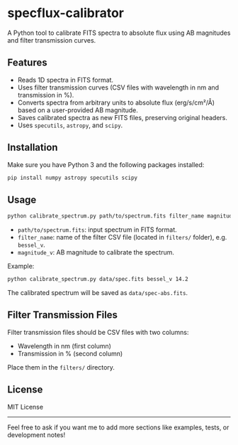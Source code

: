 # specflux-calibrator

A Python tool to calibrate FITS spectra to absolute flux using AB magnitudes and filter transmission curves.

## Features

- Reads 1D spectra in FITS format.
- Uses filter transmission curves (CSV files with wavelength in nm and transmission in %).
- Converts spectra from arbitrary units to absolute flux (erg/s/cm²/Å) based on a user-provided AB magnitude.
- Saves calibrated spectra as new FITS files, preserving original headers.
- Uses `specutils`, `astropy`, and `scipy`.

## Installation

Make sure you have Python 3 and the following packages installed:

```bash
pip install numpy astropy specutils scipy
```

## Usage

```bash
python calibrate_spectrum.py path/to/spectrum.fits filter_name magnitude_v
```

- `path/to/spectrum.fits`: input spectrum in FITS format.
- `filter_name`: name of the filter CSV file (located in `filters/` folder), e.g. `bessel_v`.
- `magnitude_v`: AB magnitude to calibrate the spectrum.

Example:

```bash
python calibrate_spectrum.py data/spec.fits bessel_v 14.2
```

The calibrated spectrum will be saved as `data/spec-abs.fits`.

## Filter Transmission Files

Filter transmission files should be CSV files with two columns:

- Wavelength in nm (first column)
- Transmission in % (second column)

Place them in the `filters/` directory.

## License

MIT License

---

Feel free to ask if you want me to add more sections like examples, tests, or development notes!
